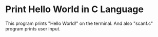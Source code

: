 # Print Hello World in C Language

This program prints "Hello World!" on the terminal.
And also "scanf.c" program prints user input.
